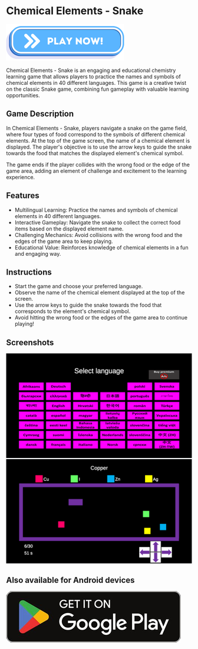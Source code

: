 # Chemical Elements - Snake

<a href="https://vehave.github.io/elements-snake-build/" target="_blank"><img src="PlayNowButton.png" alt="Play now!"></a>

Chemical Elements - Snake is an engaging and educational chemistry learning game that allows players to practice the names and symbols of chemical elements in 40 different languages. This game is a creative twist on the classic Snake game, combining fun gameplay with valuable learning opportunities.

## Game Description

In Chemical Elements - Snake, players navigate a snake on the game field, where four types of food correspond to the symbols of different chemical elements. At the top of the game screen, the name of a chemical element is displayed. The player's objective is to use the arrow keys to guide the snake towards the food that matches the displayed element's chemical symbol.

The game ends if the player collides with the wrong food or the edge of the game area, adding an element of challenge and excitement to the learning experience.

## Features

- Multilingual Learning: Practice the names and symbols of chemical elements in 40 different languages.
- Interactive Gameplay: Navigate the snake to collect the correct food items based on the displayed element name.
- Challenging Mechanics: Avoid collisions with the wrong food and the edges of the game area to keep playing.
- Educational Value: Reinforces knowledge of chemical elements in a fun and engaging way.

## Instructions

- Start the game and choose your preferred language.
- Observe the name of the chemical element displayed at the top of the screen.
- Use the arrow keys to guide the snake towards the food that corresponds to the element's chemical symbol.
- Avoid hitting the wrong food or the edges of the game area to continue playing!

## Screenshots

<img src="chemistry.snake.languagemenu.png" alt="Language menu">

<img src="chemistry.snake.game.png" alt="Game view">


## Also available for Android devices

<a href="https://play.google.com/store/apps/details?id=chemistry.snake" target="_blank"><img src="PlayStore.jpg" alt="Get it on Google Play"></a>
